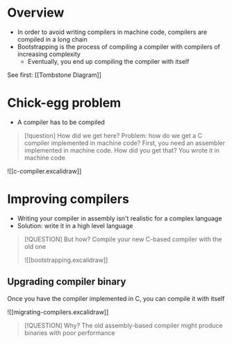 # Overview
- In order to avoid writing compilers in machine code, compilers are compiled in a long chain
- Bootstrapping is the process of compiling a compiler with compilers of increasing complexity
	- Eventually, you end up compiling the compiler with itself

See first: [[Tombstone Diagram]]

# Chick-egg problem
- A compiler has to be compiled

> [!question] How did we get here?
> Problem: how do we get a C compiler implemented in machine code? First, you need an assembler implemented in machine code. How did you get that? You wrote it in machine code
> 
![[c-compiler.excalidraw]]

# Improving compilers
- Writing your compiler in assembly isn't realistic for a complex language
- Solution: write it in a high level language

> [!QUESTION] But how?
> Compile your new C-based compiler with the old one
>
>![[bootstrapping.excalidraw]]

## Upgrading compiler binary
Once you have the compiler implemented in C, you can compile it with itself

![[migrating-compilers.excalidraw]]

> [!QUESTION] Why?
> The old assembly-based compiler might produce binaries with poor performance